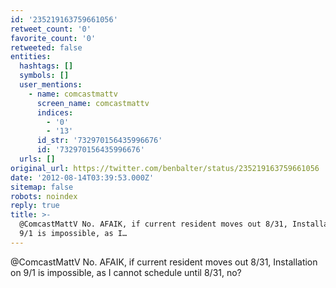 ```yaml
---
id: '235219163759661056'
retweet_count: '0'
favorite_count: '0'
retweeted: false
entities:
  hashtags: []
  symbols: []
  user_mentions:
    - name: comcastmattv
      screen_name: comcastmattv
      indices:
        - '0'
        - '13'
      id_str: '732970156435996676'
      id: '732970156435996676'
  urls: []
original_url: https://twitter.com/benbalter/status/235219163759661056
date: '2012-08-14T03:39:53.000Z'
sitemap: false
robots: noindex
reply: true
title: >-
  @ComcastMattV No. AFAIK, if current resident moves out 8/31, Installation on
  9/1 is impossible, as I…
---
```


@ComcastMattV No. AFAIK, if current resident moves out 8/31, Installation on 9/1 is impossible, as I cannot schedule until 8/31, no?